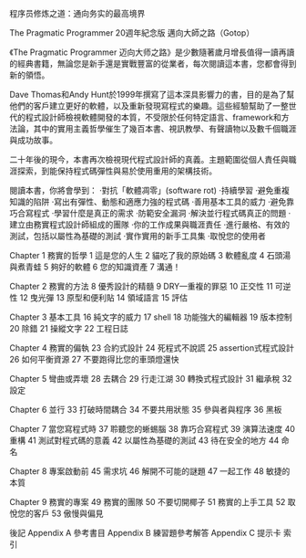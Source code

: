 
程序员修炼之道：通向务实的最高境界

The Pragmatic Programmer 20週年紀念版 邁向大師之路（Gotop）

《The Pragmatic Programmer 迈向大师之路》是少數隨著歲月增長值得一讀再讀的經典書籍，無論您是新手還是實戰豐富的從業者，每次閱讀這本書，您都會得到新的領悟。

Dave Thomas和Andy Hunt於1999年撰寫了這本深具影響力的書，目的是為了幫他們的客戶建立更好的軟體，以及重新發現寫程式的樂趣。這些經驗幫助了一整世代的程式設計師檢視軟體開發的本質，不受限於任何特定語言、framework和方法論，其中的實用主義哲學催生了幾百本書、視訊教學、有聲讀物以及數千個職涯與成功故事。

二十年後的現今，本書再次檢視現代程式設計師的真義。主題範圍從個人責任與職涯探索，到能保持程式碼彈性與易於使用重用的架構技術。

閱讀本書，你將會學到：
‧對抗「軟體凋零」(software rot)
‧持續學習
‧避免重複知識的陷阱
‧寫出有彈性、動態和適應力強的程式碼
‧善用基本工具的威力
‧避免靠巧合寫程式
‧學習什麼是真正的需求
‧防範安全漏洞
‧解決並行程式碼真正的問題
‧建立由務實程式設計師組成的團隊
‧你的工作成果與職涯責任
‧進行嚴格、有效的測試，包括以屬性為基礎的測試
‧實作實用的新手工具集
‧取悅您的使用者


Chapter 1 務實的哲學
1 這是您的人生
2 貓吃了我的原始碼
3 軟體亂度
4 石頭湯與煮青蛙
5 夠好的軟體
6 您的知識資產
7 溝通！

Chapter 2 務實的方法
8 優秀設計的精髓
9 DRY—重複的罪惡
10 正交性
11 可逆性
12 曳光彈
13 原型和便利貼
14 領域語言
15 評估

Chapter 3 基本工具
16 純文字的威力
17 shell
18 功能強大的編輯器
19 版本控制
20 除錯
21 操縱文字
22 工程日誌

Chapter 4 務實的偏執
23 合約式設計
24 死程式不說謊
25 assertion式程式設計
26 如何平衡資源
27 不要跑得比您的車頭燈還快

Chapter 5 彎曲或弄壞
28 去耦合
29 行走江湖
30 轉換式程式設計
31 繼承稅
32 設定

Chapter 6 並行
33 打破時間耦合
34 不要共用狀態
35 參與者與程序
36 黑板

Chapter 7 當您寫程式時
37 聆聽您的蜥蜴腦
38 靠巧合寫程式
39 演算法速度
40 重構
41 測試對程式碼的意義
42 以屬性為基礎的測試
43 待在安全的地方
44 命名

Chapter 8 專案啟動前
45 需求坑
46 解開不可能的謎題
47 一起工作
48 敏捷的本質

Chapter 9 務實的專案
49 務實的團隊
50 不要切開椰子
51 務實的上手工具
52 取悅您的客戶
53 傲慢與偏見

後記
Appendix A 參考書目
Appendix B 練習題參考解答
Appendix C 提示卡
索引